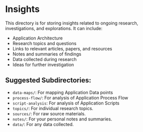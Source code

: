 # Insights

This directory is for storing insights related to ongoing research, investigations, and explorations. It can include:

- Application Architecture
- Research topics and questions
- Links to relevant articles, papers, and resources
- Notes and summaries of findings
- Data collected during research
- Ideas for further investigation

## Suggested Subdirectories:

- `data-maps/`: For mapping Application Data points
- `process-flow/`: For analysis of Application Process Flow
- `script-analysis`: For analysis of Application Scripts
- `topics/`: For individual research topics.
- `sources/`: For raw source materials.
- `notes/`: For your personal notes and summaries.
- `data/`: For any data collected.
